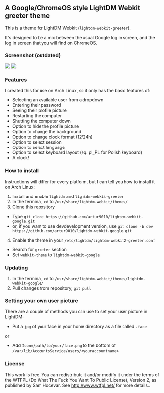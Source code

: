 ## A Google/ChromeOS style LightDM Webkit greeter theme

This is a theme for LightDM Webkit (`lightdm-webkit-greeter`).

It's designed to be a mix between the usual Google log in screen, and the log in screen that you will find on ChromeOS.

### Screenshot (outdated)

![](http://uk.omg.li/VE7v/69938074-bdf6-443d-bbeb-85f0a9f2f6de.png)
![](http://uk.omg.li/VF8G/by%20default%202014-04-28%20at%2015.53.50.png)

### Features

I created this for use on Arch Linux, so it only has the basic features of:

- Selecting an available user from a dropdown
- Entering their password
- Seeing their profile picture
- Restarting the computer
- Shutting the computer down
- Option to hide the profile picture
- Option to change the background
- Option to change clock format (12/24h)
- Option to select session
- Option to select language
- Option to select keyboard layout (eq. pl_PL for Polish keyboard)
- A clock!

### How to install

Instructions will differ for every platform, but I can tell you how to install it on Arch Linux:

1. Install and enable `lightdm` and `lightdm-webkit-greeter`
2. In the terminal, `cd` to `/usr/share/lightdm-webkit/themes/`
3. Clone this repository
- Type `git clone https://github.com/artur9010/lightdm-webkit-google.git`
- or, if you want to use devdevelopment version, use `git clone -b dev https://github.com/artur9010/lightdm-webkit-google.git`
4. Enable the theme in your `/etc/lightdm/lightdm-webkit2-greeter.conf`
- Search for `greeter` section
- Set `webkit-theme` to `lightdm-webkit-google`

### Updating
1. In the terminal, `cd` to `/usr/share/lightdm-webkit/themes/lightdm-webkit-google/`
2. Pull changes from repository, `git pull`

### Setting your own user picture

There are a couple of methods you can use to set your user picture in LightDM:

- Put a `jpg` of your face in your home directory as a file called `.face`

or

- Add `Icon=/path/to/your/face.png` to the bottom of `/var/lib/AccountsService/users/<youraccountname>`


### License
This work is free. You can redistribute it and/or modify it under the terms of the WTFPL (Do What The Fuck You Want To Public License), Version 2, as published by Sam Hocevar. See http://www.wtfpl.net/ for more details..
